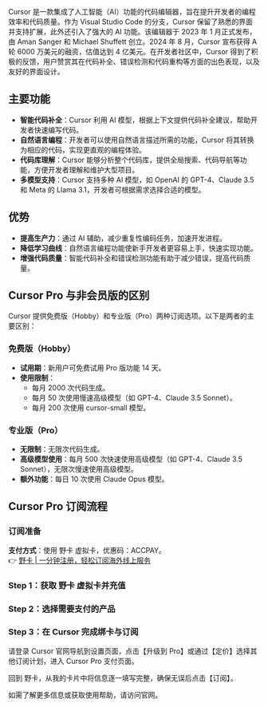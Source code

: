 Cursor 是一款集成了人工智能（AI）功能的代码编辑器，旨在提升开发者的编程效率和代码质量。作为 Visual Studio Code 的分支，Cursor 保留了熟悉的界面并支持扩展，此外还引入了强大的 AI 功能。该编辑器于 2023 年 1 月正式发布，由 Aman Sanger 和 Michael Shuffett 创立。2024 年 8 月，Cursor 宣布获得 A 轮 6000 万美元的融资，估值达到 4 亿美元。在开发者社区中，Cursor 得到了积极的反馈，用户赞赏其在代码补全、错误检测和代码重构等方面的出色表现，以及友好的界面设计。

## 主要功能

- **智能代码补全**：Cursor 利用 AI 模型，根据上下文提供代码补全建议，帮助开发者快速编写代码。
- **自然语言编程**：开发者可以使用自然语言描述所需的功能，Cursor 将其转换为相应的代码，实现更直观的编程体验。
- **代码库理解**：Cursor 能够分析整个代码库，提供全局搜索、代码导航等功能，方便开发者理解和维护大型项目。
- **多模型支持**：Cursor 支持多种 AI 模型，如 OpenAI 的 GPT-4、Claude 3.5 和 Meta 的 Llama 3.1，开发者可根据需求选择合适的模型。

## 优势

- **提高生产力**：通过 AI 辅助，减少重复性编码任务，加速开发进程。
- **降低学习曲线**：自然语言编程功能使新手开发者更容易上手，快速实现功能。
- **增强代码质量**：智能代码补全和错误检测功能有助于减少错误，提高代码质量。

## Cursor Pro 与非会员版的区别

Cursor 提供免费版（Hobby）和专业版（Pro）两种订阅选项。以下是两者的主要区别：

### 免费版（Hobby）

- **试用期**：新用户可免费试用 Pro 版功能 14 天。
- **使用限制**：
  - 每月 2000 次代码生成。
  - 每月 50 次使用慢速高级模型（如 GPT-4、Claude 3.5 Sonnet）。
  - 每月 200 次使用 cursor-small 模型。

### 专业版（Pro）

- **无限制**：无限次代码生成。
- **高级模型使用**：每月 500 次快速使用高级模型（如 GPT-4、Claude 3.5 Sonnet），无限次慢速使用高级模型。
- **额外功能**：每日 10 次使用 Claude Opus 模型。

## Cursor Pro 订阅流程

### 订阅准备

**支付方式**：使用 野卡 虚拟卡，优惠码：ACCPAY。  
👉 [野卡 | 一分钟注册，轻松订阅海外线上服务](https://bit.ly/bewildcard)

### Step 1：获取 野卡 虚拟卡并充值

### Step 2：选择需要支付的产品

### Step 3：在 Cursor 完成绑卡与订阅

请登录 Cursor 官网导航到设置页面，点击【升级到 Pro】或通过【定价】选择其他订阅计划，进入 Cursor Pro 支付页面。

回到 野卡，从我的卡片中将信息逐一填写完整，确保无误后点击【订阅】。

如需了解更多信息或获取使用帮助，请访问官网。